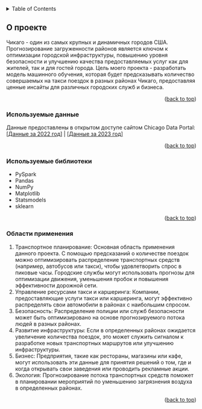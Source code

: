<a name="readme-top"></a>

<!-- TABLE OF CONTENTS -->
<details>
  <summary>Table of Contents</summary>
  <ol>
    <li><a href="#about-the-project">О проекте</a></li>
    <li><a href="#data_used">Используемые данные</a></li>
    <li><a href="#built-with">Используемые библиотеки</a></li>
    <li><a href="#applications">Области применения</a></li>
  </ol>
</details>


<a name="about-the-project"></a>
## О проекте

Чикаго - один из самых крупных и динамичных городов США. Прогнозирование загруженности районов является ключом к оптимизации городской инфраструктуры, повышению уровня безопасности и улучшению качества предоставляемых услуг как для жителей, так и для гостей города. Цель моего проекта - разработать модель машинного обучения, которая будет предсказывать количество совершаемых на такси поездок в разных районах Чикаго, предоставляя ценные инсайты для различных городских служб и бизнеса.
<p align="right">(<a href="#readme-top">back to top</a>)</p>


<a name="data_used"></a>
### Используемые данные

Данные предоставлены в открытом доступе сайтом Chicago Data Portal:
[[Данные за 2022 год]](https://data.cityofchicago.org/Transportation/Taxi-Trips-2022/npd7-ywjz) |
[[Данные за 2023 год]](https://data.cityofchicago.org/Transportation/Taxi-Trips-2023/e55j-2ewb)
<p align="right">(<a href="#readme-top">back to top</a>)</p>


<a name="built-with"></a>
### Используемые библиотеки

- PySpark
- Pandas
- NumPy
- Matplotlib
- Statsmodels
- sklearn
<p align="right">(<a href="#readme-top">back to top</a>)</p>


<a name="applications"></a>
### Области применения

1) Транспортное планирование: Основная область применения данного проекта. С помощью предсказаний о количестве поездок можно оптимизировать распределение транспортных средств (например, автобусов или такси), чтобы удовлетворить спрос в пиковые часы. Городские службы могут использовать прогнозы для оптимизации движения, уменьшения пробок и повышения эффективности дорожной сети.
2) Управление ресурсами такси и каршеринга: Компании, предоставляющие услуги такси или каршеринга, могут эффективно распределять свои автомобили в районах с наибольшим спросом.
3) Безопасность: Распределение полиции или служб безопасности может быть оптимизировано на основе прогнозируемого потока людей в разных районах.
4) Развитие инфраструктуры: Если в определенных районах ожидается увеличение количества поездок, это может служить сигналом к разработке новых транспортных маршрутов или улучшению инфраструктуры.
5) Бизнес: Предприятия, такие как рестораны, магазины или кафе, могут использовать эти данные для принятия решений о том, где и когда открывать свои заведения или проводить рекламные акции.
6) Экология: Прогнозирование потока транспортных средств поможет в планировании мероприятий по уменьшению загрязнения воздуха в определенных районах.
<p align="right">(<a href="#readme-top">back to top</a>)</p>
